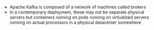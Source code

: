 - Apache Kafka is composed of a network of machines called brokers
- In a contemporary deployment, these may not be separate physical servers but containers running on pods running on virtualized servers running on actual processors in a physical datacenter somewhere
